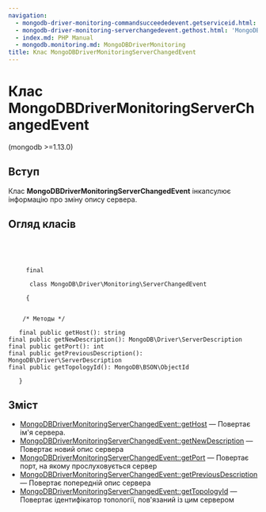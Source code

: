 ```yaml
---
navigation:
  - mongodb-driver-monitoring-commandsucceededevent.getserviceid.html: '« MongoDBDriverMonitoringCommandSucceededEvent::getServiceId'
  - mongodb-driver-monitoring-serverchangedevent.gethost.html: 'MongoDBDriverMonitoringServerChangedEvent::getHost »'
  - index.md: PHP Manual
  - mongodb.monitoring.md: MongoDBDriverMonitoring
title: Клас MongoDBDriverMonitoringServerChangedEvent
---
```

# Клас MongoDBDriverMonitoringServerChangedEvent

(mongodb >=1.13.0)

## Вступ

Клас **MongoDBDriverMonitoringServerChangedEvent** інкапсулює інформацію про зміну опису сервера.

## Огляд класів

```classsynopsis


    
    
     final
     
      class MongoDB\Driver\Monitoring\ServerChangedEvent
     
     {
    

    /* Методы */
    
   final public getHost(): string
final public getNewDescription(): MongoDB\Driver\ServerDescription
final public getPort(): int
final public getPreviousDescription(): MongoDB\Driver\ServerDescription
final public getTopologyId(): MongoDB\BSON\ObjectId

   }
```

## Зміст

-   [MongoDBDriverMonitoringServerChangedEvent::getHost](mongodb-driver-monitoring-serverchangedevent.gethost.md) — Повертає ім'я сервера.
-   [MongoDBDriverMonitoringServerChangedEvent::getNewDescription](mongodb-driver-monitoring-serverchangedevent.getnewdescription.md) — Повертає новий опис сервера
-   [MongoDBDriverMonitoringServerChangedEvent::getPort](mongodb-driver-monitoring-serverchangedevent.getport.md) — Повертає порт, на якому прослуховується сервер
-   [MongoDBDriverMonitoringServerChangedEvent::getPreviousDescription](mongodb-driver-monitoring-serverchangedevent.getpreviousdescription.md) — Повертає попередній опис сервера
-   [MongoDBDriverMonitoringServerChangedEvent::getTopologyId](mongodb-driver-monitoring-serverchangedevent.gettopologyid.md) — Повертає ідентифікатор топології, пов'язаний із цим сервером
